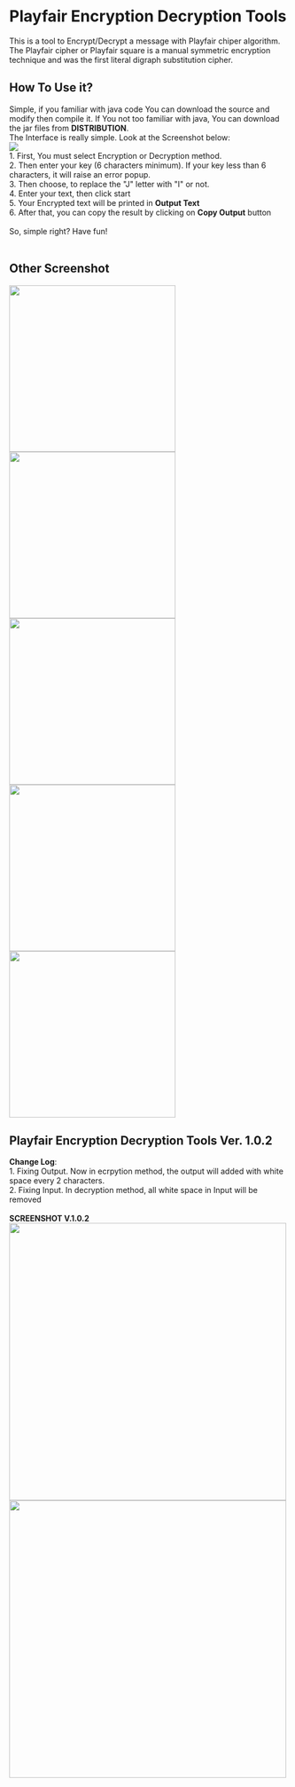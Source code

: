 # Playfair Encryption Decryption Tools
This is a tool to Encrypt/Decrypt a message with Playfair chiper algorithm. The Playfair cipher or Playfair square is a manual symmetric encryption technique and was the first literal digraph substitution cipher.

<h2>How To Use it?</h2>
Simple, if you familiar with java code You can download the source and modify then compile it. If You not too familiar with java, You can download the jar files from <strong>DISTRIBUTION</strong>.<br/>
The Interface is really simple. Look at the Screenshot below:<br/>
<img src="http://cdn.unydevelopernetwork.com/mil-system/playfait/snap_25.png"/><br/>
1. First, You must select Encryption or Decryption method.<br/>
2. Then enter your key (6 characters minimum). If your key less than 6 characters, it will raise an error popup.<br/>
3. Then choose, to replace the "J" letter with "I" or not.<br/>
4. Enter your text, then click start<br/>
5. Your Encrypted text will be printed in <strong>Output Text</strong><br/>
6. After that, you can copy the result by clicking on <strong>Copy Output</strong> button<br/>
<br/>
So, simple right? Have fun!<br/>
<br/>
<h2>Other Screenshot</h2>
<img src="http://cdn.unydevelopernetwork.com/mil-system/playfait/snap_25.png" width="300"/>
<img src="http://cdn.unydevelopernetwork.com/mil-system/playfait/snap_26.png" width="300"/>
<img src="http://cdn.unydevelopernetwork.com/mil-system/playfait/snap_27.png" width="300"/>
<img src="http://cdn.unydevelopernetwork.com/mil-system/playfait/snap_28.png" width="300"/>
<img src="http://cdn.unydevelopernetwork.com/mil-system/playfait/snap_29.png" width="300"/>
<br/>
<h2>Playfair Encryption Decryption Tools Ver. 1.0.2</h2>
<strong>Change Log</strong>:<br/>
1. Fixing Output. Now in ecrpytion method, the output will added with white space every 2 characters.<br/>
2. Fixing Input. In decryption method, all white space in Input will be removed<br/>
<br/>
<strong>SCREENSHOT V.1.0.2</strong><br/>
<img src="http://cdn.unydevelopernetwork.com/mil-system/playfait/snap_28.png" width="500"/><br/>
<img src="http://cdn.unydevelopernetwork.com/mil-system/playfait/snap_29.png" width="500"/><br/>
